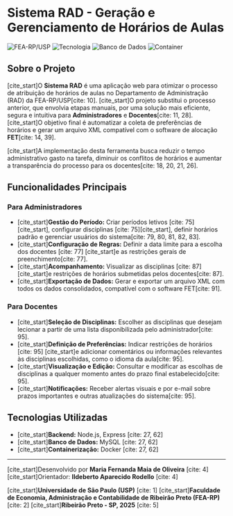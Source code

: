 # Sistema RAD - Geração e Gerenciamento de Horários de Aulas

![FEA-RP/USP](https://img.shields.io/badge/FEA--RP-USP-blue)
![Tecnologia](https://img.shields.io/badge/Tecnologia-Node.js-green)
![Banco de Dados](https://img.shields.io/badge/Banco%20de%20Dados-MySQL-orange)
![Container](https://img.shields.io/badge/Container-Docker-blueviolet)

## Sobre o Projeto

[cite_start]O **Sistema RAD** é uma aplicação web para otimizar o processo de atribuição de horários de aulas no Departamento de Administração (RAD) da FEA-RP/USP[cite: 10]. [cite_start]O projeto substitui o processo anterior, que envolvia etapas manuais, por uma solução mais eficiente, segura e intuitiva para **Administradores** e **Docentes**[cite: 11, 28]. [cite_start]O objetivo final é automatizar a coleta de preferências de horários e gerar um arquivo XML compatível com o software de alocação **FET**[cite: 14, 39].

[cite_start]A implementação desta ferramenta busca reduzir o tempo administrativo gasto na tarefa, diminuir os conflitos de horários e aumentar a transparência do processo para os docentes[cite: 18, 20, 21, 26].

## Funcionalidades Principais

### Para Administradores

* [cite_start]**Gestão do Período:** Criar períodos letivos [cite: 75][cite_start], configurar disciplinas [cite: 75][cite_start], definir horários padrão e gerenciar usuários do sistema[cite: 79, 80, 81, 82, 83].
* [cite_start]**Configuração de Regras:** Definir a data limite para a escolha dos docentes [cite: 77] [cite_start]e as restrições gerais de preenchimento[cite: 77].
* [cite_start]**Acompanhamento:** Visualizar as disciplinas [cite: 87] [cite_start]e restrições de horários submetidas pelos docentes[cite: 87].
* [cite_start]**Exportação de Dados:** Gerar e exportar um arquivo XML com todos os dados consolidados, compatível com o software FET[cite: 91].

### Para Docentes

* [cite_start]**Seleção de Disciplinas:** Escolher as disciplinas que desejam lecionar a partir de uma lista disponibilizada pelo administrador[cite: 95].
* [cite_start]**Definição de Preferências:** Indicar restrições de horários [cite: 95] [cite_start]e adicionar comentários ou informações relevantes às disciplinas escolhidas, como o idioma da aula[cite: 95].
* [cite_start]**Visualização e Edição:** Consultar e modificar as escolhas de disciplinas a qualquer momento antes do prazo final estabelecido[cite: 95].
* [cite_start]**Notificações:** Receber alertas visuais e por e-mail sobre prazos importantes e outras atualizações do sistema[cite: 95].

## Tecnologias Utilizadas

* [cite_start]**Backend:** Node.js, Express [cite: 27, 62]
* [cite_start]**Banco de Dados:** MySQL [cite: 27, 62]
* [cite_start]**Containerização:** Docker [cite: 27, 62]

---

[cite_start]Desenvolvido por **Maria Fernanda Maia de Oliveira** [cite: 4]
[cite_start]Orientador: **Ildeberto Aparecido Rodello** [cite: 4]

[cite_start]**Universidade de São Paulo (USP)** [cite: 1]
[cite_start]**Faculdade de Economia, Administração e Contabilidade de Ribeirão Preto (FEA-RP)** [cite: 2]
[cite_start]**Ribeirão Preto - SP, 2025** [cite: 5]
